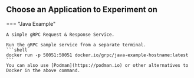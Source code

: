 ## Choose an Application to Experiment on

=== "Java Example"
    
    A simple gRPC Request & Response Service.

    Run the gRPC sample service from a separate terminal.
    ```shell
    docker run -p 50051:50051 docker.io/grpc/java-example-hostname:latest
    ```
    You can also use [Podman](https://podman.io) or other alternatives to Docker in the above command.
